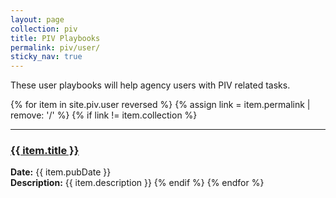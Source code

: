 ```yaml
---
layout: page
collection: piv
title: PIV Playbooks
permalink: piv/user/
sticky_nav: true
---
```


These user playbooks will help agency users with PIV related tasks.

{% for item in site.piv.user reversed %}
  {% assign link = item.permalink | remove: '/' %}
  {% if link != item.collection %}
  <hr/>
  <h3><a href="{{site.baseurl}}/{{ item.permalink }}"  title="{{ item.title }}">{{ item.title }}</a></h3>
  <strong>Date:</strong> {{ item.pubDate }}<br />
  <strong>Description:</strong> {{ item.description }}
  {% endif %}
{% endfor %}
